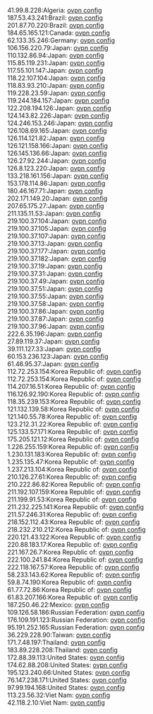 41.99.8.228:Algeria: [ovpn config](vpn/41_99_8_228.ovpn)  
187.53.43.241:Brazil: [ovpn config](vpn/187_53_43_241.ovpn)  
201.87.70.220:Brazil: [ovpn config](vpn/201_87_70_220.ovpn)  
184.65.165.121:Canada: [ovpn config](vpn/184_65_165_121.ovpn)  
62.133.35.246:Germany: [ovpn config](vpn/62_133_35_246.ovpn)  
106.156.220.79:Japan: [ovpn config](vpn/106_156_220_79.ovpn)  
110.132.86.94:Japan: [ovpn config](vpn/110_132_86_94.ovpn)  
115.85.119.231:Japan: [ovpn config](vpn/115_85_119_231.ovpn)  
117.55.101.147:Japan: [ovpn config](vpn/117_55_101_147.ovpn)  
118.22.107.104:Japan: [ovpn config](vpn/118_22_107_104.ovpn)  
118.83.93.210:Japan: [ovpn config](vpn/118_83_93_210.ovpn)  
119.228.23.59:Japan: [ovpn config](vpn/119_228_23_59.ovpn)  
119.244.184.157:Japan: [ovpn config](vpn/119_244_184_157.ovpn)  
122.208.194.126:Japan: [ovpn config](vpn/122_208_194_126.ovpn)  
124.143.82.226:Japan: [ovpn config](vpn/124_143_82_226.ovpn)  
124.246.153.246:Japan: [ovpn config](vpn/124_246_153_246.ovpn)  
126.108.69.165:Japan: [ovpn config](vpn/126_108_69_165.ovpn)  
126.114.121.82:Japan: [ovpn config](vpn/126_114_121_82.ovpn)  
126.121.158.166:Japan: [ovpn config](vpn/126_121_158_166.ovpn)  
126.145.136.66:Japan: [ovpn config](vpn/126_145_136_66.ovpn)  
126.27.92.244:Japan: [ovpn config](vpn/126_27_92_244.ovpn)  
126.8.123.220:Japan: [ovpn config](vpn/126_8_123_220.ovpn)  
133.218.161.156:Japan: [ovpn config](vpn/133_218_161_156.ovpn)  
153.178.114.86:Japan: [ovpn config](vpn/153_178_114_86.ovpn)  
180.46.167.71:Japan: [ovpn config](vpn/180_46_167_71.ovpn)  
202.171.149.20:Japan: [ovpn config](vpn/202_171_149_20.ovpn)  
207.65.175.27:Japan: [ovpn config](vpn/207_65_175_27.ovpn)  
211.135.11.53:Japan: [ovpn config](vpn/211_135_11_53.ovpn)  
219.100.37.104:Japan: [ovpn config](vpn/219_100_37_104.ovpn)  
219.100.37.105:Japan: [ovpn config](vpn/219_100_37_105.ovpn)  
219.100.37.107:Japan: [ovpn config](vpn/219_100_37_107.ovpn)  
219.100.37.13:Japan: [ovpn config](vpn/219_100_37_13.ovpn)  
219.100.37.177:Japan: [ovpn config](vpn/219_100_37_177.ovpn)  
219.100.37.182:Japan: [ovpn config](vpn/219_100_37_182.ovpn)  
219.100.37.19:Japan: [ovpn config](vpn/219_100_37_19.ovpn)  
219.100.37.31:Japan: [ovpn config](vpn/219_100_37_31.ovpn)  
219.100.37.49:Japan: [ovpn config](vpn/219_100_37_49.ovpn)  
219.100.37.51:Japan: [ovpn config](vpn/219_100_37_51.ovpn)  
219.100.37.55:Japan: [ovpn config](vpn/219_100_37_55.ovpn)  
219.100.37.58:Japan: [ovpn config](vpn/219_100_37_58.ovpn)  
219.100.37.86:Japan: [ovpn config](vpn/219_100_37_86.ovpn)  
219.100.37.87:Japan: [ovpn config](vpn/219_100_37_87.ovpn)  
219.100.37.96:Japan: [ovpn config](vpn/219_100_37_96.ovpn)  
222.6.35.196:Japan: [ovpn config](vpn/222_6_35_196.ovpn)  
27.89.119.37:Japan: [ovpn config](vpn/27_89_119_37.ovpn)  
39.111.127.33:Japan: [ovpn config](vpn/39_111_127_33.ovpn)  
60.153.236.123:Japan: [ovpn config](vpn/60_153_236_123.ovpn)  
61.46.95.37:Japan: [ovpn config](vpn/61_46_95_37.ovpn)  
112.72.253.154:Korea Republic of: [ovpn config](vpn/112_72_253_154.ovpn)  
112.72.253.154:Korea Republic of: [ovpn config](vpn/112_72_253_154.ovpn)  
114.207.16.51:Korea Republic of: [ovpn config](vpn/114_207_16_51.ovpn)  
116.126.92.190:Korea Republic of: [ovpn config](vpn/116_126_92_190.ovpn)  
118.35.239.153:Korea Republic of: [ovpn config](vpn/118_35_239_153.ovpn)  
121.132.139.58:Korea Republic of: [ovpn config](vpn/121_132_139_58.ovpn)  
121.140.55.78:Korea Republic of: [ovpn config](vpn/121_140_55_78.ovpn)  
123.212.31.22:Korea Republic of: [ovpn config](vpn/123_212_31_22.ovpn)  
125.133.57.171:Korea Republic of: [ovpn config](vpn/125_133_57_171.ovpn)  
175.205.121.12:Korea Republic of: [ovpn config](vpn/175_205_121_12.ovpn)  
1.226.255.159:Korea Republic of: [ovpn config](vpn/1_226_255_159.ovpn)  
1.230.131.183:Korea Republic of: [ovpn config](vpn/1_230_131_183.ovpn)  
1.235.135.47:Korea Republic of: [ovpn config](vpn/1_235_135_47.ovpn)  
1.237.213.104:Korea Republic of: [ovpn config](vpn/1_237_213_104.ovpn)  
210.126.27.61:Korea Republic of: [ovpn config](vpn/210_126_27_61.ovpn)  
210.222.86.82:Korea Republic of: [ovpn config](vpn/210_222_86_82.ovpn)  
211.192.107.159:Korea Republic of: [ovpn config](vpn/211_192_107_159.ovpn)  
211.199.91.53:Korea Republic of: [ovpn config](vpn/211_199_91_53.ovpn)  
211.232.225.141:Korea Republic of: [ovpn config](vpn/211_232_225_141.ovpn)  
211.57.246.31:Korea Republic of: [ovpn config](vpn/211_57_246_31.ovpn)  
218.152.112.43:Korea Republic of: [ovpn config](vpn/218_152_112_43.ovpn)  
218.232.210.212:Korea Republic of: [ovpn config](vpn/218_232_210_212.ovpn)  
220.121.43.122:Korea Republic of: [ovpn config](vpn/220_121_43_122.ovpn)  
220.88.183.17:Korea Republic of: [ovpn config](vpn/220_88_183_17.ovpn)  
221.167.26.7:Korea Republic of: [ovpn config](vpn/221_167_26_7.ovpn)  
222.100.241.84:Korea Republic of: [ovpn config](vpn/222_100_241_84.ovpn)  
222.118.167.57:Korea Republic of: [ovpn config](vpn/222_118_167_57.ovpn)  
58.233.143.62:Korea Republic of: [ovpn config](vpn/58_233_143_62.ovpn)  
59.8.74.190:Korea Republic of: [ovpn config](vpn/59_8_74_190.ovpn)  
61.77.72.86:Korea Republic of: [ovpn config](vpn/61_77_72_86.ovpn)  
61.83.207.166:Korea Republic of: [ovpn config](vpn/61_83_207_166.ovpn)  
187.250.46.22:Mexico: [ovpn config](vpn/187_250_46_22.ovpn)  
109.126.58.186:Russian Federation: [ovpn config](vpn/109_126_58_186.ovpn)  
176.109.191.123:Russian Federation: [ovpn config](vpn/176_109_191_123.ovpn)  
95.191.252.165:Russian Federation: [ovpn config](vpn/95_191_252_165.ovpn)  
36.229.228.90:Taiwan: [ovpn config](vpn/36_229_228_90.ovpn)  
171.7.48.197:Thailand: [ovpn config](vpn/171_7_48_197.ovpn)  
183.89.228.208:Thailand: [ovpn config](vpn/183_89_228_208.ovpn)  
172.88.39.113:United States: [ovpn config](vpn/172_88_39_113.ovpn)  
174.62.88.208:United States: [ovpn config](vpn/174_62_88_208.ovpn)  
195.123.240.66:United States: [ovpn config](vpn/195_123_240_66.ovpn)  
76.147.238.171:United States: [ovpn config](vpn/76_147_238_171.ovpn)  
97.99.194.168:United States: [ovpn config](vpn/97_99_194_168.ovpn)  
113.23.56.32:Viet Nam: [ovpn config](vpn/113_23_56_32.ovpn)  
42.118.2.10:Viet Nam: [ovpn config](vpn/42_118_2_10.ovpn)  
